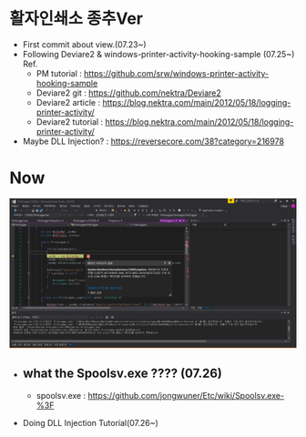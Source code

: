 # 활자인쇄소 종추Ver
- First commit about view.(07.23~)
- Following Deviare2 & windows-printer-activity-hooking-sample (07.25~)<br>
  Ref. 
  - PM tutorial : https://github.com/srw/windows-printer-activity-hooking-sample<br>
  - Deviare2 git : https://github.com/nektra/Deviare2
  - Deviare2 article : https://blog.nektra.com/main/2012/05/18/logging-printer-activity/
  - Deviare2 tutorial : https://blog.nektra.com/main/2012/05/18/logging-printer-activity/
- Maybe DLL Injection? : https://reversecore.com/38?category=216978

# Now
![ex_screenshot](./img/present.png)  
- ## **what the Spoolsv.exe ???? (07.26)**
  - spoolsv.exe : https://github.com/jongwuner/Etc/wiki/Spoolsv.exe-%3F

- Doing DLL Injection Tutorial(07.26~)
